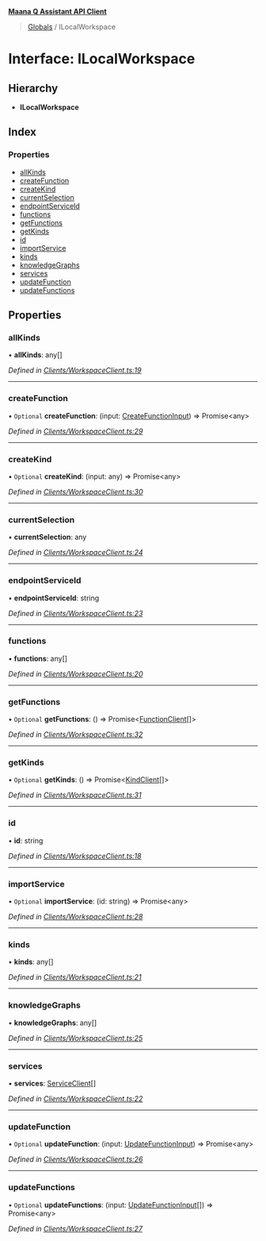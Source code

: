 **[Maana Q Assistant API Client](../README.md)**

> [Globals](../README.md) / ILocalWorkspace

# Interface: ILocalWorkspace

## Hierarchy

* **ILocalWorkspace**

## Index

### Properties

* [allKinds](ilocalworkspace.md#allkinds)
* [createFunction](ilocalworkspace.md#createfunction)
* [createKind](ilocalworkspace.md#createkind)
* [currentSelection](ilocalworkspace.md#currentselection)
* [endpointServiceId](ilocalworkspace.md#endpointserviceid)
* [functions](ilocalworkspace.md#functions)
* [getFunctions](ilocalworkspace.md#getfunctions)
* [getKinds](ilocalworkspace.md#getkinds)
* [id](ilocalworkspace.md#id)
* [importService](ilocalworkspace.md#importservice)
* [kinds](ilocalworkspace.md#kinds)
* [knowledgeGraphs](ilocalworkspace.md#knowledgegraphs)
* [services](ilocalworkspace.md#services)
* [updateFunction](ilocalworkspace.md#updatefunction)
* [updateFunctions](ilocalworkspace.md#updatefunctions)

## Properties

### allKinds

•  **allKinds**: any[]

*Defined in [Clients/WorkspaceClient.ts:19](https://github.com/maana-io/q-assistant-client/blob/develop/src/Clients/WorkspaceClient.ts#L19)*

___

### createFunction

• `Optional` **createFunction**: (input: [CreateFunctionInput](createfunctioninput.md)) => Promise\<any>

*Defined in [Clients/WorkspaceClient.ts:29](https://github.com/maana-io/q-assistant-client/blob/develop/src/Clients/WorkspaceClient.ts#L29)*

___

### createKind

• `Optional` **createKind**: (input: any) => Promise\<any>

*Defined in [Clients/WorkspaceClient.ts:30](https://github.com/maana-io/q-assistant-client/blob/develop/src/Clients/WorkspaceClient.ts#L30)*

___

### currentSelection

•  **currentSelection**: any

*Defined in [Clients/WorkspaceClient.ts:24](https://github.com/maana-io/q-assistant-client/blob/develop/src/Clients/WorkspaceClient.ts#L24)*

___

### endpointServiceId

•  **endpointServiceId**: string

*Defined in [Clients/WorkspaceClient.ts:23](https://github.com/maana-io/q-assistant-client/blob/develop/src/Clients/WorkspaceClient.ts#L23)*

___

### functions

•  **functions**: any[]

*Defined in [Clients/WorkspaceClient.ts:20](https://github.com/maana-io/q-assistant-client/blob/develop/src/Clients/WorkspaceClient.ts#L20)*

___

### getFunctions

• `Optional` **getFunctions**: () => Promise\<[FunctionClient](../classes/functionclient.md)[]>

*Defined in [Clients/WorkspaceClient.ts:32](https://github.com/maana-io/q-assistant-client/blob/develop/src/Clients/WorkspaceClient.ts#L32)*

___

### getKinds

• `Optional` **getKinds**: () => Promise\<[KindClient](../classes/kindclient.md)[]>

*Defined in [Clients/WorkspaceClient.ts:31](https://github.com/maana-io/q-assistant-client/blob/develop/src/Clients/WorkspaceClient.ts#L31)*

___

### id

•  **id**: string

*Defined in [Clients/WorkspaceClient.ts:18](https://github.com/maana-io/q-assistant-client/blob/develop/src/Clients/WorkspaceClient.ts#L18)*

___

### importService

• `Optional` **importService**: (id: string) => Promise\<any>

*Defined in [Clients/WorkspaceClient.ts:28](https://github.com/maana-io/q-assistant-client/blob/develop/src/Clients/WorkspaceClient.ts#L28)*

___

### kinds

•  **kinds**: any[]

*Defined in [Clients/WorkspaceClient.ts:21](https://github.com/maana-io/q-assistant-client/blob/develop/src/Clients/WorkspaceClient.ts#L21)*

___

### knowledgeGraphs

•  **knowledgeGraphs**: any[]

*Defined in [Clients/WorkspaceClient.ts:25](https://github.com/maana-io/q-assistant-client/blob/develop/src/Clients/WorkspaceClient.ts#L25)*

___

### services

•  **services**: [ServiceClient](../classes/serviceclient.md)[]

*Defined in [Clients/WorkspaceClient.ts:22](https://github.com/maana-io/q-assistant-client/blob/develop/src/Clients/WorkspaceClient.ts#L22)*

___

### updateFunction

• `Optional` **updateFunction**: (input: [UpdateFunctionInput](updatefunctioninput.md)) => Promise\<any>

*Defined in [Clients/WorkspaceClient.ts:26](https://github.com/maana-io/q-assistant-client/blob/develop/src/Clients/WorkspaceClient.ts#L26)*

___

### updateFunctions

• `Optional` **updateFunctions**: (input: [UpdateFunctionInput](updatefunctioninput.md)[]) => Promise\<any>

*Defined in [Clients/WorkspaceClient.ts:27](https://github.com/maana-io/q-assistant-client/blob/develop/src/Clients/WorkspaceClient.ts#L27)*
